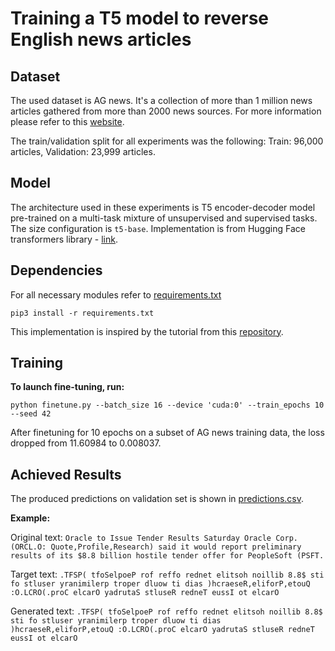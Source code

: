 # Training a T5 model to reverse English news articles

## Dataset
The used dataset is AG news. It's a collection of more than 1 million news articles gathered from more than 2000 news sources.
For more information please refer to this [website](https://huggingface.co/datasets/ag_news).

The train/validation split for all experiments was the following: Train: 96,000 articles, Validation: 23,999 articles.

## Model
The architecture used in these experiments is T5 encoder-decoder model pre-trained on a 
multi-task mixture of unsupervised and supervised tasks. The size configuration is `t5-base`. 
Implementation is from Hugging Face transformers library - [link](https://huggingface.co/docs/transformers/model_doc/t5).

## Dependencies
For all necessary modules refer to [requirements.txt](requirements.txt)
```
pip3 install -r requirements.txt
```
This implementation is inspired by the tutorial from this [repository](https://github.com/abhimishra91/transformers-tutorials).


## Training
<b>To launch fine-tuning, run: </b>   
```
python finetune.py --batch_size 16 --device 'cuda:0' --train_epochs 10 --seed 42
```
After finetuning for 10 epochs on a subset of AG news training data, the loss dropped from 
11.60984 to 0.008037.

## Achieved Results
The produced predictions on validation set is shown in [predictions.csv](predictions.csv).

<b>Example:</b>

Original text: `Oracle to Issue Tender Results Saturday Oracle Corp.(ORCL.O: Quote,Profile,Research) said it would report preliminary results of its $8.8 billion hostile tender offer for PeopleSoft (PSFT.`

Target text: `.TFSP( tfoSelpoeP rof reffo rednet elitsoh noillib 8.8$ sti fo stluser yranimilerp troper dluow ti dias )hcraeseR,eliforP,etouQ :O.LCRO(.proC elcarO yadrutaS stluseR redneT eussI ot elcarO`

Generated text: `.TFSP( tfoSelpoeP rof reffo rednet elitsoh noillib 8.8$ sti fo stluser yranimilerp troper dluow ti dias )hcraeseR,eliforP,etouQ :O.LCRO(.proC elcarO yadrutaS stluseR redneT eussI ot elcarO`